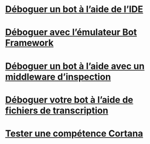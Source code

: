 <!-- # [Debug guidelines](../v4sdk/bot-builder-testing-debugging.md) -->
# [Déboguer un bot à l’aide de l’IDE](../bot-service-debug-bot.md)
# [Déboguer avec l’émulateur Bot Framework](../bot-service-debug-emulator.md)
# [Déboguer un bot à l’aide avec un middleware d’inspection](../bot-service-debug-inspection-middleware.md)
# [Déboguer votre bot à l’aide de fichiers de transcription](../v4sdk/bot-builder-debug-transcript.md)
# [Tester une compétence Cortana](../bot-service-debug-cortana-skill.md)

